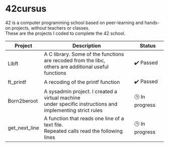 # 42cursus

42 is a computer programming school based on peer-learning and hands-on projects, without teachers or classes.<br>
These are the projects I coded to complete the 42 school.

| Project  | Description  |  Status |
|----------|--------------|---------|
| Libft  | A C library. Some of the functions are recoded from the libc,<br>others are additional useful functions   | :heavy_check_mark: Passed  |
| ft_printf  | A recoding of the printf function  |  :heavy_check_mark: Passed |
| Born2beroot  | A sysadmin project. I created a virtual machine<br>under specific instructions and implementing strict rules  | :clock3: In progress  |
| get_next_line  | A function that reads one line of a text file.<br> Repeated calls read the following lines | :clock3: In progress  |
